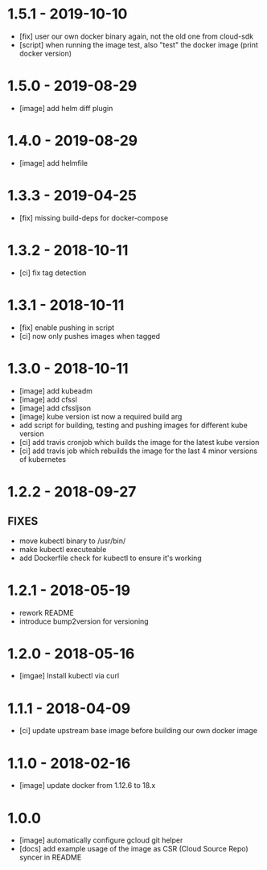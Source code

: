 # 1.5.1 - 2019-10-10

* [fix] user our own docker binary again, not the old one from cloud-sdk
* [script] when running the image test, also "test" the docker image (print docker version)

# 1.5.0 - 2019-08-29

* [image] add helm diff plugin

# 1.4.0 - 2019-08-29

* [image] add helmfile

# 1.3.3 - 2019-04-25

* [fix] missing build-deps for docker-compose

# 1.3.2 - 2018-10-11

* [ci] fix tag detection

# 1.3.1 - 2018-10-11

* [fix] enable pushing in script
* [ci] now only pushes images when tagged

# 1.3.0 - 2018-10-11

* [image] add kubeadm
* [image] add cfssl
* [image] add cfssljson
* [image] kube version ist now a required build arg
* add script for building, testing and pushing images for different kube version
* [ci] add travis cronjob which builds the image for the latest kube version
* [ci] add travis job which rebuilds the image for the last 4 minor versions of kubernetes

# 1.2.2 - 2018-09-27

## FIXES

* move kubectl binary to /usr/bin/
* make kubectl executeable
* add Dockerfile check for kubectl to ensure it's working

# 1.2.1 - 2018-05-19

* rework README
* introduce bump2version for versioning


# 1.2.0 - 2018-05-16

* [imgae] Install kubectl via curl

# 1.1.1 - 2018-04-09

* [ci] update upstream base image before building our own docker image

# 1.1.0 - 2018-02-16

* [image] update docker from 1.12.6 to 18.x


# 1.0.0

* [image] automatically configure gcloud git helper
* [docs] add example usage of the image as CSR (Cloud Source Repo) syncer in README

